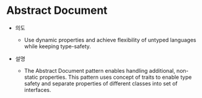 <h1> Abstract Document </h1>

- 의도
    - Use dynamic properties and achieve flexibility of untyped languages while keeping type-safety.
  
- 설명
  - The Abstract Document pattern enables handling additional, non-static properties. This pattern uses concept of traits to enable type safety and separate properties of different classes into set of interfaces.
    
